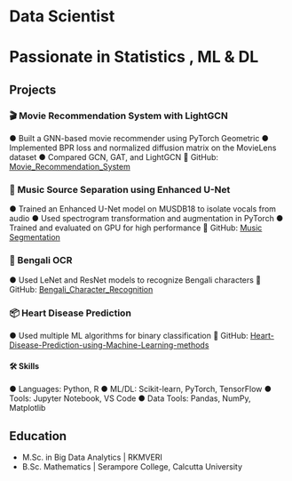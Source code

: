 # Data Scientist
# Passionate in Statistics , ML & DL




## Projects
### 🎬 Movie Recommendation System with LightGCN
● Built a GNN-based movie recommender using PyTorch Geometric
● Implemented BPR loss and normalized diffusion matrix on the MovieLens dataset
● Compared GCN, GAT, and LightGCN
🔗 GitHub: [Movie_Recommendation_System](https://github.com/AyanBanerjee29/Movie_Recommendation_System)

### 🎵 Music Source Separation using Enhanced U-Net
● Trained an Enhanced U-Net model on MUSDB18 to isolate vocals from audio
● Used spectrogram transformation and augmentation in PyTorch
● Trained and evaluated on GPU for high performance
🔗 GitHub: [Music Segmentation](https://github.com/AyanBanerjee29/Music_Segmentation)

### 🧠 Bengali OCR
● Used LeNet and ResNet models to recognize Bengali characters
🔗 GitHub: [Bengali_Character_Recognition](https://github.com/AyanBanerjee29/Bengali_Character_Recognition)


### 📦 Heart Disease Prediction
● Used multiple ML algorithms for binary classification
🔗 GitHub: [Heart-Disease-Prediction-using-Machine-Learning-methods](https://github.com/AyanBanerjee29/Heart-Disease-Prediction-using-Machine-Learning-methods)

#### 🛠 Skills
● Languages: Python, R
● ML/DL: Scikit-learn, PyTorch, TensorFlow
● Tools: Jupyter Notebook, VS Code
● Data Tools: Pandas, NumPy, Matplotlib
## Education					       		
- M.Sc. in Big Data Analytics	| RKMVERI 			        		
- B.Sc. Mathematics | Serampore College, Calcutta University 


